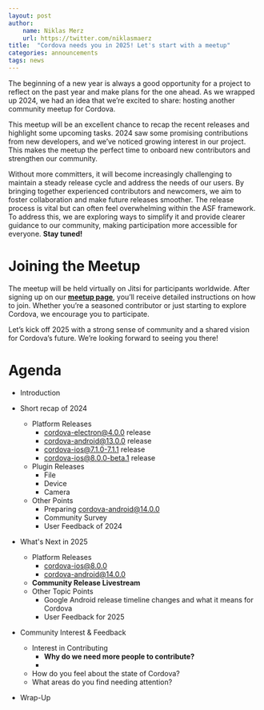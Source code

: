 ```yaml
---
layout: post
author:
    name: Niklas Merz
    url: https://twitter.com/niklasmaerz
title:  "Cordova needs you in 2025! Let's start with a meetup"
categories: announcements
tags: news
---
```


The beginning of a new year is always a good opportunity for a project to reflect on the past year and make plans for the one ahead. As we wrapped up 2024, we had an idea that we’re excited to share: hosting another community meetup for Cordova.

This meetup will be an excellent chance to recap the recent releases and highlight some upcoming tasks. 2024 saw some promising contributions from new developers, and we’ve noticed growing interest in our project. This makes the meetup the perfect time to onboard new contributors and strengthen our community.

Without more committers, it will become increasingly challenging to maintain a steady release cycle and address the needs of our users. By bringing together experienced contributors and newcomers, we aim to foster collaboration and make future releases smoother. The release process is vital but can often feel overwhelming within the ASF framework. To address this, we are exploring ways to simplify it and provide clearer guidance to our community, making participation more accessible for everyone. **Stay tuned!**

# Joining the Meetup

The meetup will be held virtually on Jitsi for participants worldwide. After signing up on our **[meetup page](https://lu.ma/zdsnddl2)**, you’ll receive detailed instructions on how to join. Whether you’re a seasoned contributor or just starting to explore Cordova, we encourage you to participate.

Let’s kick off 2025 with a strong sense of community and a shared vision for Cordova’s future. We’re looking forward to seeing you there!

# Agenda 

<!--more-->

- Introduction

- Short recap of 2024

    - Platform Releases
        - cordova-electron@4.0.0 release
        - cordova-android@13.0.0 release
        - cordova-ios@7.1.0-7.1.1 release
        - cordova-ios@8.0.0-beta.1 release
    - Plugin Releases
        - File
        - Device
        - Camera
    - Other Points
        - Preparing cordova-android@14.0.0
        - Community Survey
        - User Feedback of 2024

- What's Next in 2025

    - Platform Releases
        - cordova-ios@8.0.0
        - cordova-android@14.0.0
    - **Community Release Livestream**
    - Other Topic Points
        - Google Android release timeline changes and what it means for Cordova
        - User Feedback for 2025

- Community Interest & Feedback

    - Interest in Contributing
        - **Why do we need more people to contribute?**
        - 
    - How do you feel about the state of Cordova?
    - What areas do you find needing attention?

- Wrap-Up